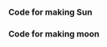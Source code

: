 ### Code for making Sun

 <Sun
          xmlns="http://www.w3.org/2000/svg"
          width="48"
          height="48"
          viewBox="0 0 24 24"
          fill="none"
          stroke="#fff"
          strokeWidth="2"
          strokeLinecap="round"
          strokeLinejoin="round"
          className="feather feather-sun"
        >
          <circle cx="12" cy="12" r="5"></circle>
          <line x1="12" y1="1" x2="12" y2="3"></line>
          <line x1="12" y1="21" x2="12" y2="23"></line>
          <line x1="4.22" y1="4.22" x2="5.64" y2="5.64"></line>
          <line x1="18.36" y1="18.36" x2="19.78" y2="19.78"></line>
          <line x1="1" y1="12" x2="3" y2="12"></line>
          <line x1="21" y1="12" x2="23" y2="12"></line>
          <line x1="4.22" y1="19.78" x2="5.64" y2="18.36"></line>
          <line x1="18.36" y1="5.64" x2="19.78" y2="4.22"></line>
 </Sun>
 
 ### Code for making moon
 
  <Moon
          xmlns="http://www.w3.org/2000/svg"
          width="48"
          height="48"
          viewBox="0 0 24 24"
          fill="none"
          stroke="#212121"
          strokeWidth="2"
          strokeLinecap="round"
          strokeLinejoin="round"
          className="feather feather-moon"
        >
          <path d="M21 12.79A9 9 0 1 1 11.21 3 7 7 0 0 0 21 12.79z"></path>
 </Moon>

